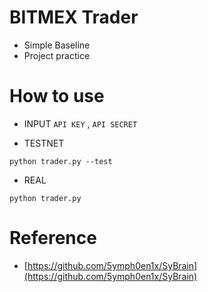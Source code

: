 # BITMEX Trader

- Simple Baseline
- Project practice

# How to use

- INPUT `API KEY` , `API SECRET`

- TESTNET

```shell script
python trader.py --test
```

- REAL

```shell script
python trader.py
```

# Reference
- [https://github.com/5ymph0en1x/SyBrain](https://github.com/5ymph0en1x/SyBrain)
